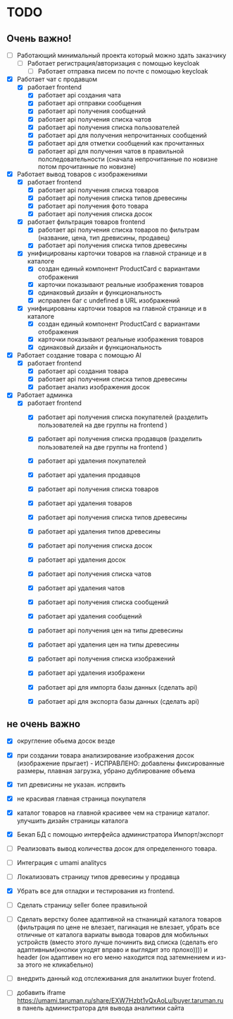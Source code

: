 # TODO

## Очень важно!
- [ ] Работающий минимальный проекта который можно здать заказчику
    - [ ] Работает регистрация/авторизация с помощью keycloak
        - [ ] Работает отправка писем по почте с помощью keycloak
- [x] Работает чат с продавцом
    - [x] работает frontend
        - [x] работает api создания чата
        - [x] работает api отправки сообщения
        - [x] работает api получения сообщений
        - [x] работает api получения списка чатов
        - [x] работает api получения списка пользователей
        - [x] работает api для получения непрочитанных сообщений
        - [x] работает api для отметки сообщений как прочитанных
        - [x] работает api для получения чатов в правильной полследовательности (сначала непрочитанные по новизне потом прочитанные по новизне)
- [x] Работает вывод товаров с изображениями
    - [x] работает frontend
        - [x] работает api получения списка товаров
        - [x] работает api получения списка типов древесины
        - [x] работает api получения фото товара
        - [x] работает api получения списка досок
    - [x] работает фильтрация товаров frontend
        - [x] работает api получения списка товаров по фильтрам (название, цена, тип древисины, продавец)
        - [x] работает api получения списка типов древесины
    - [x] унифицированы карточки товаров на главной странице и в каталоге
        - [x] создан единый компонент ProductCard с вариантами отображения
        - [x] карточки показывают реальные изображения товаров
        - [x] одинаковый дизайн и функциональность
        - [x] исправлен баг с undefined в URL изображений
    - [x] унифицированы карточки товаров на главной странице и в каталоге
        - [x] создан единый компонент ProductCard с вариантами отображения
        - [x] карточки показывают реальные изображения товаров
        - [x] одинаковый дизайн и функциональность
- [x] Работает создание товара с помощью AI
    - [x] работает frontend
        - [x] работает api создания товара
        - [x] работает api получения списка типов древесины
        - [x] работает анализ изображения досок
- [x] Работает админка
    - [x] работает frontend
        - [x] работает api получения списка покупателей (разделить пользователей на две группы на frontend )
        - [x] работает api получения списка продавцов (разделить пользователей на две группы на frontend )
        - [x] работает api удаления покупателей
        - [x] работает api удаления продавцов
        - [x] работает api получения списка товаров
        - [x] работает api удаления товаров
        - [x] работает api получения списка типов древесины
        - [x] работает api удаления типов древесины
        - [x] работает api получения списка досок
        - [x] работает api удаления досок
        - [x] работает api получения списка чатов
        - [x] работает api удаления чатов
        - [x] работает api получения списка сообщений
        - [x] работает api удаления сообщений
        - [x] работает api получения цен на типы древесины
        - [x] работает api удаления цен на типы древесины
        - [x] работает api получения списка изображений
        - [x] работает api удаления изображени
        - [x] работает api для импорта базы данных (сделать api)
        - [x] работает api для экспорта базы данных (сделать api)
    

## не очень важно
- [x] округление обьема досок везде
- [x] при создании товара анализирование изображения досок (изображение прыгает) - ИСПРАВЛЕНО: добавлены фиксированные размеры, плавная загрузка, убрано дублирование объема
- [x] тип древисины не указан. испрвить
- [x] не красивая главная страница покупателя
- [x] каталог товаров на главной красивее чем на странице каталог. улучшить дизайн страницы каталога 
- [x] Бекап БД с помощью интерфейса администратора Импорт/экспорт
- [ ] Реализовать вывод количества досок для определенного товара. 
- [ ] Интеграция с umami analitycs
- [ ] Локализовать страницу типов древесины у продавца
- [x] Убрать все для отладки и тестирования из frontend. 
- [ ] Сделать страницу seller более правильной
- [ ] Сделать верстку более адаптивной на стнаницай каталога товаров (фильтрация по цене не влезает, пагинация не влезает, убрать все отличные от каталога вариаты вывода товаров для мобильных устройств (вместо этого лучше починить вид списка (сделать его адаптивным(кнопки уходят вправо и выглядит это прлохо)))) и header (он адаптивен но его меню находится под затемнением и из-за этого не кликабельно)

- [ ] внедрить данный код отслеживания для аналитики buyer frotend. <script defer src="https://umami.taruman.ru/script.js" data-website-id="f4c1331c-36dd-4e4d-ac70-7ed63555e69d"></script> 
- [ ] добавить iframe https://umami.taruman.ru/share/EXW7Hzbt1vQxAoLu/buyer.taruman.ru в панель администратора для вывода аналитики сайта 
